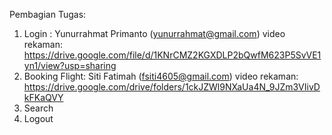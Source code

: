 Pembagian Tugas:

1. Login         : Yunurrahmat Primanto (yunurrahmat@gmail.com) video rekaman: https://drive.google.com/file/d/1KNrCMZ2KGXDLP2bQwfM623P5SvVE1yn1/view?usp=sharing
2. Booking Flight: Siti Fatimah (fsiti4605@gmail.com) video rekaman: https://drive.google.com/drive/folders/1ckJZWl9NXaUa4N_9JZm3VIivDkFKaQVY
3. Search
4. Logout
